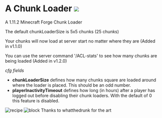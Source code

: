 # A Chunk Loader [![](http://cf.way2muchnoise.eu/full_a-chunk-loader_downloads.svg)](https://minecraft.curseforge.com/projects/a-chunk-loader)
A 1.11.2 Minecraft Forge Chunk Loader

The default chunkLoaderSize is 5x5 chunks (25 chunks)

Your chunks will now load at server start no matter where they are (Added in v1.1.0)

You can use the server command '/ACL-stats' to see how many chunks are being loaded (Added in v1.2.0)

_cfg fields_
- **chunkLoaderSize** defines how many chunks square are loaded around where the loader is placed. This should be an odd number.
- **playerInactivityTimeout** defines how long (in hours) after a player has logged out before disabling their chunk loaders. With the default of 0 this feature is disabled.

![recipe](http://i.imgur.com/9OgezBG.png "Chunk Loader Recipe")
![block](https://i.imgur.com/xrRhDfF.png "Chunk Loader Block")
Thanks to whatthedrunk for the art
